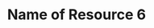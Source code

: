 ---
collection: resources
title: Name of Resource 6
source: Name of source
description: Lorem ipsum dolor sit amet, consectetur adipiscing elit. Suspendisse ut augue aliquet ligula aliquam faucibus a ac mauris. Sed sagittis tempor sapien ac sagittis.
link: http://developmentseed.org
category: Category 2
lang: en
---